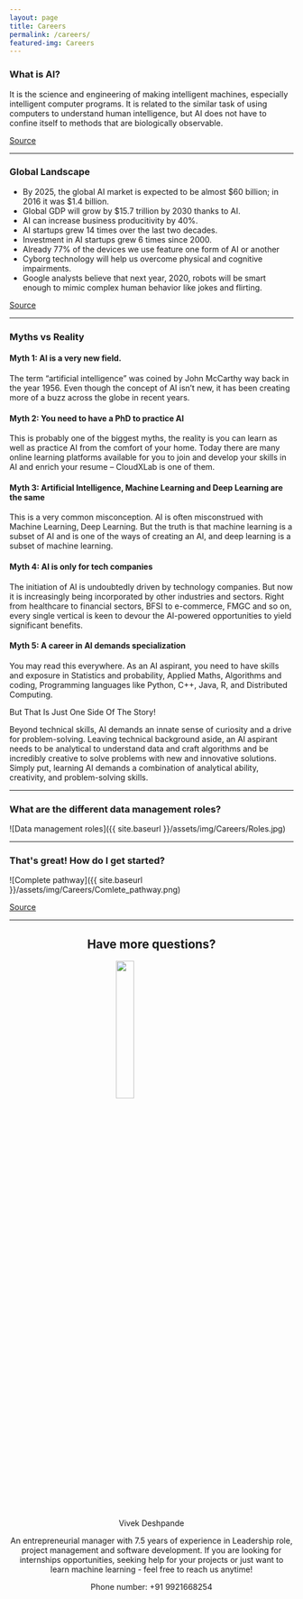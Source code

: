 ```yaml
---
layout: page
title: Careers
permalink: /careers/
featured-img: Careers
---
```


### What is AI?
It is the science and engineering of making intelligent machines, especially intelligent computer programs. It is related to the similar task of using computers to understand human intelligence, but AI does not have to confine itself to methods that are biologically observable.

[Source](http://jmc.stanford.edu/artificial-intelligence/what-is-ai/index.html)

***

### Global Landscape
- By 2025, the global AI market is expected to be almost $60 billion; in 2016 it was $1.4 billion.
- Global GDP will grow by $15.7 trillion by 2030 thanks to AI.
- AI can increase business producitivity by 40%.
- AI startups grew 14 times over the last two decades.
- Investment in AI startups grew 6 times since 2000.
- Already 77% of the devices we use feature one form of AI or another
- Cyborg technology will help us overcome physical and cognitive impairments.
- Google analysts believe that next year, 2020, robots will be smart enough to mimic complex human behavior like jokes and flirting.

[Source](https://techjury.net/stats-about/ai/#gref)

***

### Myths vs Reality

#### Myth 1: AI is a very new field.

The term “artificial intelligence” was coined by John McCarthy way back in the year 1956. Even though the concept of AI isn’t new, it has been creating more of a buzz across the globe in recent years.

#### Myth 2: You need to have a PhD to practice AI

This is probably one of the biggest myths, the reality is you can learn as well as practice AI from the comfort of your home. Today there are many online learning platforms available for you to join and develop your skills in AI and enrich your resume – CloudXLab is one of them.

#### Myth 3: Artificial Intelligence, Machine Learning and Deep Learning are the same

This is a very common misconception. AI is often misconstrued with Machine Learning, Deep Learning. But the truth is that machine learning is a subset of AI and is one of the ways of creating an AI, and deep learning is a subset of machine learning.

#### Myth 4: AI is only for tech companies

The initiation of AI is undoubtedly driven by technology companies. But now it is increasingly being incorporated by other industries and sectors. Right from healthcare to financial sectors, BFSI to e-commerce, FMGC and so on, every single vertical is keen to devour the AI-powered opportunities to yield significant benefits.

#### Myth 5: A career in AI demands specialization

You may read this everywhere. As an AI aspirant, you need to have skills and exposure in Statistics and probability, Applied Maths, Algorithms and coding, Programming languages like Python, C++, Java, R, and Distributed Computing. <br>

But That Is Just One Side Of The Story! <br>

Beyond technical skills, AI demands an innate sense of curiosity and a drive for problem-solving. Leaving technical background aside, an AI aspirant needs to be analytical to understand data and craft algorithms and be incredibly creative to solve problems with new and innovative solutions. Simply put, learning AI demands a combination of analytical ability, creativity, and problem-solving skills.

***

### What are the different data management roles?

![Data management roles]({{ site.baseurl }}/assets/img/Careers/Roles.jpg)

***

### That's great! How do I get started?

![Complete pathway]({{ site.baseurl }}/assets/img/Careers/Comlete_pathway.png)

[Source](https://www.analyticsvidhya.com/blog/2019/01/learning-path-data-scientist-machine-learning-2019/)

***

<h2 style='text-align: center'>Have more questions?</h2>
<img src='{{ site.baseurl }}/assets/img/Careers/Vivek.gif' style='display: block; margin-left: auto; margin-right: auto;width: 25%; height: 25%'>

<p style='text-align: center'>Vivek Deshpande</p>
<p style='text-align: center;'>An entrepreneurial manager with 7.5 years of experience in Leadership role, project management and software development. If you are looking for internships opportunities, seeking help for your projects or just want to learn machine learning - feel free to reach us anytime!</p>
<p style='text-align: center'>Phone number: +91 9921668254</p>